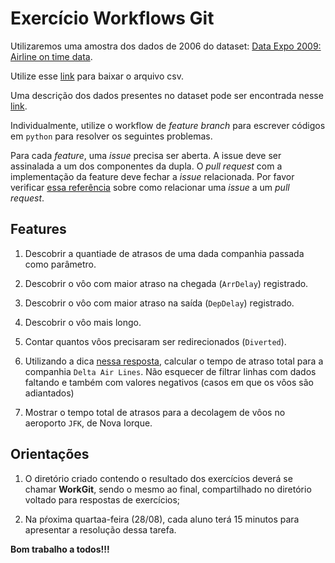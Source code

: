 # Exercício Workflows Git

Utilizaremos uma amostra dos dados de 2006 do dataset: [Data Expo 2009: Airline on time
data](https://doi.org/10.7910/DVN/HG7NV7).

Utilize esse [link](https://raw.githubusercontent.com/ai2-education-fiep-turma-4/01-preparacao-do-ambiente/main/exercicios/Aula5/data/2006-sample.csv) para baixar o arquivo csv.

Uma descrição dos dados presentes no dataset pode ser encontrada nesse
[link](http://stat-computing.org/dataexpo/2009/the-data.html).

Individualmente, utilize o workflow de *feature branch* para escrever códigos em `python` para resolver os seguintes problemas.

Para cada *feature*, uma *issue* precisa ser aberta. A issue deve ser assinalada a um dos componentes da dupla. O *pull request* com a implementação da feature deve fechar a *issue* relacionada. Por favor verificar [essa referência](https://docs.github.com/en/github/managing-your-work-on-github/linking-a-pull-request-to-an-issue#linking-a-pull-request-to-an-issue-using-a-keyword) sobre como relacionar uma *issue* a um *pull request*.

## Features

1. Descobrir a quantiade de atrasos de uma dada companhia passada como parâmetro. 

1. Descobrir o vôo com maior atraso na chegada (`ArrDelay`) registrado.

1. Descobrir o vôo com maior atraso na saída (`DepDelay`) registrado.

1. Descobrir o vôo mais longo.

1. Contar quantos vôos precisaram ser redirecionados (`Diverted`).

1. Utilizando a dica [nessa resposta](https://stackoverflow.com/a/3096575), calcular o tempo de atraso total para a companhia `Delta Air Lines`. Não esquecer de filtrar linhas com dados faltando e também com valores negativos (casos em que os vôos são adiantados) 

1. Mostrar o tempo total de atrasos para a decolagem de vôos no aeroporto `JFK`, de Nova Iorque.

## Orientações

1. O diretório criado contendo o resultado dos exercícios deverá se chamar **WorkGit**, sendo o mesmo ao final, compartilhado no diretório voltado para respostas de exercícios;

1. Na pŕoxima quartaa-feira (28/08), cada aluno terá 15 minutos para apresentar a resolução dessa tarefa.

**Bom trabalho a todos!!!**


